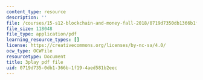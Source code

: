 ```yaml
---
content_type: resource
description: ''
file: /courses/15-s12-blockchain-and-money-fall-2018/0719d7350db1366b1f194aed581b2eec_Ycy0Dy-B1c.pdf
file_size: 118048
file_type: application/pdf
learning_resource_types: []
license: https://creativecommons.org/licenses/by-nc-sa/4.0/
ocw_type: OCWFile
resourcetype: Document
title: 3play pdf file
uid: 0719d735-0db1-366b-1f19-4aed581b2eec
---
```

